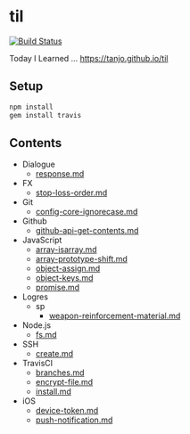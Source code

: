 # til

[![Build Status](https://travis-ci.org/tanjo/til.svg?branch=master)](https://travis-ci.org/tanjo/til)

Today I Learned … https://tanjo.github.io/til
## Setup

```sh
npm install
gem install travis
```

## Contents

- Dialogue
  - [response.md](./Dialogue/response.md)
- FX
  - [stop-loss-order.md](./FX/stop-loss-order.md)
- Git
  - [config-core-ignorecase.md](./Git/config-core-ignorecase.md)
- Github
  - [github-api-get-contents.md](./Github/github-api-get-contents.md)
- JavaScript
  - [array-isarray.md](./JavaScript/array-isarray.md)
  - [array-prototype-shift.md](./JavaScript/array-prototype-shift.md)
  - [object-assign.md](./JavaScript/object-assign.md)
  - [object-keys.md](./JavaScript/object-keys.md)
  - [promise.md](./JavaScript/promise.md)
- Logres
  - sp
    - [weapon-reinforcement-material.md](./Logres/sp/weapon-reinforcement-material.md)
- Node.js
  - [fs.md](./Node.js/fs.md)
- SSH
  - [create.md](./SSH/create.md)
- TravisCI
  - [branches.md](./TravisCI/branches.md)
  - [encrypt-file.md](./TravisCI/encrypt-file.md)
  - [install.md](./TravisCI/install.md)
- iOS
  - [device-token.md](./iOS/device-token.md)
  - [push-notification.md](./iOS/push-notification.md)
  
